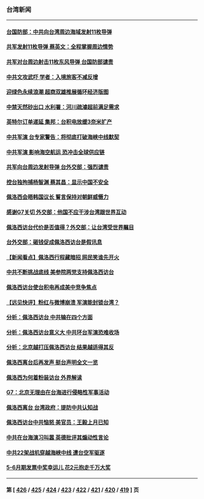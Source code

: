 ### 台湾新闻
---
#### [台国防部：中共向台湾周边海域发射11枚导弹](../../pages/ncid1349361/n13795371.md) 
#### [共军发射11枚导弹 蔡英文：全程掌握周边情势](../../pages/ncid1349361/n13795438.md) 
#### [共军对台周边射击11枚东风导弹 台国防部谴责](../../pages/ncid1349361/n13795502.md) 
#### [中共文攻武吓 学者：入境旅客不减反增](../../pages/ncid1349361/n13795445.md) 
#### [迎绿色永续浪潮 超商双雄推展循环经济版图](../../pages/ncid1349361/n13795443.md) 
#### [中禁天然砂出口 水利署：河川疏濬超前满足需求](../../pages/ncid1349361/n13795433.md) 
#### [英特尔订单递延 集邦：台积电放缓3奈米扩产](../../pages/ncid1349361/n13795449.md) 
#### [中共军演 台专家警告：将彻底打破海峡中线默契](../../pages/ncid1349361/n13795450.md) 
#### [中共军演 影响海空航运 恐冲击全球供应链](../../pages/ncid1349361/n13795437.md) 
#### [共军向台周边发射导弹 台外交部：强烈谴责](../../pages/ncid1349361/n13795447.md) 
#### [控台独拘捕杨智渊 蔡其昌：显示中国不安全](../../pages/ncid1349361/n13795350.md) 
#### [佩洛西会晤韩国议长 誓言保持对朝鲜威慑力](../../pages/ncid1349361/n13795357.md) 
#### [感谢G7关切 外交部：他国不应干涉台湾跟世界互动](../../pages/ncid1349361/n13795332.md) 
#### [佩洛西访台代价是否值得？外交部：让台湾受世界瞩目](../../pages/ncid1349361/n13795330.md) 
#### [台外交部：砸钱促成佩洛西访台是假讯息](../../pages/ncid1349361/n13795314.md) 
#### [【新闻看点】佩洛西行程藏暗招 网民笑谁先开火](../../pages/ncid1349361/n13794998.md) 
#### [中共不断挑战底线 美参院两党支持佩洛西访台](../../pages/ncid1349361/n13795124.md) 
#### [佩洛西访台使台积电再成美中竞争焦点](../../pages/ncid1349361/n13795118.md) 
#### [【远见快评】粉红与微博崩溃 军演能封锁台湾？](../../pages/ncid1349361/n13795010.md) 
#### [分析：佩洛西访台 中共输在四个方面](../../pages/ncid1349361/n13794891.md) 
#### [分析：佩洛西访台意义大 中共环台军演恐难收场](../../pages/ncid1349361/n13794703.md) 
#### [分析：北京越打压佩洛西访台 结果越适得其反](../../pages/ncid1349361/n13794881.md) 
#### [佩洛西离台后再发声 挺台声明全文一览](../../pages/ncid1349361/n13794931.md) 
#### [佩洛西为何着粉装访台 外界解读](../../pages/ncid1349361/n13794865.md) 
#### [G7：北京无理由在台海进行侵略性军事活动](../../pages/ncid1349361/n13794854.md) 
#### [佩洛西离台 台湾政府：提防中共认知战](../../pages/ncid1349361/n13794779.md) 
#### [佩洛西访台中共恼怒 美官员：王毅上月已知](../../pages/ncid1349361/n13794764.md) 
#### [中共在台海演习叫嚣 英德批评其煽动性言论](../../pages/ncid1349361/n13794857.md) 
#### [中共22架战机穿越海峡中线 遭台空军驱逐](../../pages/ncid1349361/n13794836.md) 
#### [5-6月期发票中奖幸运儿 花2元抱走千万大奖](../../pages/ncid1349361/n13794796.md) 

---
#### 第 [ [426](./426.md) / [425](./425.md) / [424](./424.md) / [423](./423.md) / [422](./422.md) / [421](./421.md) / [420](./420.md) / [419](./419.md) ] 页
